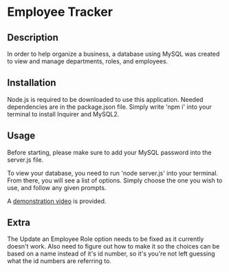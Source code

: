 # Employee Tracker

## Description
In order to help organize a business, a database using MySQL was created to view and manage departments, roles, and employees.

## Installation
Node.js is required to be downloaded to use this application. Needed dependencies are in the package.json file. Simply write 'npm i' into your terminal to install Inquirer and MySQL2.

## Usage
Before starting, please make sure to add your MySQL password into the server.js file. 

To view your database, you need to run 'node server.js' into your terminal. From there, you will see a list of options. Simply choose the one you wish to use, and follow any given prompts.

A [demonstration video](https://drive.google.com/file/d/1oksarSHrwx5SdCvtvG7r9nQY2ywMFRAu/view) is provided.

## Extra
The Update an Employee Role option needs to be fixed as it currently doesn't work.
Also need to figure out how to make it so the choices can be based on a name instead of it's id number, so it's you're not left guessing what the id numbers are referring to.